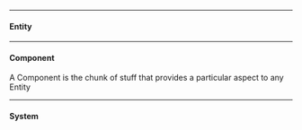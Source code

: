 





---

#### Entity





---

#### Component

A Component is the chunk of stuff that provides a particular aspect to any Entity



---

#### System



